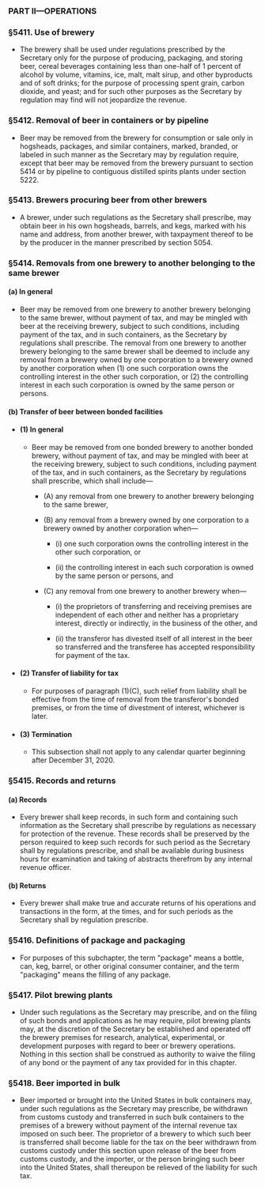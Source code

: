 ### PART II—OPERATIONS

### §5411. Use of brewery
* The brewery shall be used under regulations prescribed by the Secretary only for the purpose of producing, packaging, and storing beer, cereal beverages containing less than one-half of 1 percent of alcohol by volume, vitamins, ice, malt, malt sirup, and other byproducts and of soft drinks; for the purpose of processing spent grain, carbon dioxide, and yeast; and for such other purposes as the Secretary by regulation may find will not jeopardize the revenue.

### §5412. Removal of beer in containers or by pipeline
* Beer may be removed from the brewery for consumption or sale only in hogsheads, packages, and similar containers, marked, branded, or labeled in such manner as the Secretary may by regulation require, except that beer may be removed from the brewery pursuant to section 5414 or by pipeline to contiguous distilled spirits plants under section 5222.

### §5413. Brewers procuring beer from other brewers
* A brewer, under such regulations as the Secretary shall prescribe, may obtain beer in his own hogsheads, barrels, and kegs, marked with his name and address, from another brewer, with taxpayment thereof to be by the producer in the manner prescribed by section 5054.

### §5414. Removals from one brewery to another belonging to the same brewer
#### (a) In general
* Beer may be removed from one brewery to another brewery belonging to the same brewer, without payment of tax, and may be mingled with beer at the receiving brewery, subject to such conditions, including payment of the tax, and in such containers, as the Secretary by regulations shall prescribe. The removal from one brewery to another brewery belonging to the same brewer shall be deemed to include any removal from a brewery owned by one corporation to a brewery owned by another corporation when (1) one such corporation owns the controlling interest in the other such corporation, or (2) the controlling interest in each such corporation is owned by the same person or persons.

#### (b) Transfer of beer between bonded facilities
* #### (1) In general
  * Beer may be removed from one bonded brewery to another bonded brewery, without payment of tax, and may be mingled with beer at the receiving brewery, subject to such conditions, including payment of the tax, and in such containers, as the Secretary by regulations shall prescribe, which shall include—

    * (A) any removal from one brewery to another brewery belonging to the same brewer,

    * (B) any removal from a brewery owned by one corporation to a brewery owned by another corporation when—

      * (i) one such corporation owns the controlling interest in the other such corporation, or

      * (ii) the controlling interest in each such corporation is owned by the same person or persons, and


    * (C) any removal from one brewery to another brewery when—

      * (i) the proprietors of transferring and receiving premises are independent of each other and neither has a proprietary interest, directly or indirectly, in the business of the other, and

      * (ii) the transferor has divested itself of all interest in the beer so transferred and the transferee has accepted responsibility for payment of the tax.

* #### (2) Transfer of liability for tax
  * For purposes of paragraph (1)(C), such relief from liability shall be effective from the time of removal from the transferor's bonded premises, or from the time of divestment of interest, whichever is later.

* #### (3) Termination
  * This subsection shall not apply to any calendar quarter beginning after December 31, 2020.

### §5415. Records and returns
#### (a) Records
* Every brewer shall keep records, in such form and containing such information as the Secretary shall prescribe by regulations as necessary for protection of the revenue. These records shall be preserved by the person required to keep such records for such period as the Secretary shall by regulations prescribe, and shall be available during business hours for examination and taking of abstracts therefrom by any internal revenue officer.

#### (b) Returns
* Every brewer shall make true and accurate returns of his operations and transactions in the form, at the times, and for such periods as the Secretary shall by regulation prescribe.

### §5416. Definitions of package and packaging
* For purposes of this subchapter, the term "package" means a bottle, can, keg, barrel, or other original consumer container, and the term "packaging" means the filling of any package.

### §5417. Pilot brewing plants
* Under such regulations as the Secretary may prescribe, and on the filing of such bonds and applications as he may require, pilot brewing plants may, at the discretion of the Secretary be established and operated off the brewery premises for research, analytical, experimental, or development purposes with regard to beer or brewery operations. Nothing in this section shall be construed as authority to waive the filing of any bond or the payment of any tax provided for in this chapter.

### §5418. Beer imported in bulk
* Beer imported or brought into the United States in bulk containers may, under such regulations as the Secretary may prescribe, be withdrawn from customs custody and transferred in such bulk containers to the premises of a brewery without payment of the internal revenue tax imposed on such beer. The proprietor of a brewery to which such beer is transferred shall become liable for the tax on the beer withdrawn from customs custody under this section upon release of the beer from customs custody, and the importer, or the person bringing such beer into the United States, shall thereupon be relieved of the liability for such tax.